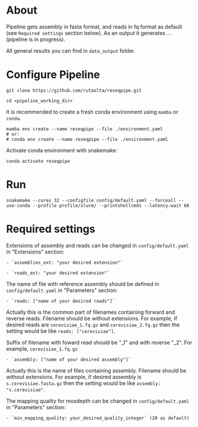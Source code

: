# About

Pipeline gets assembly in fasta format, and reads in fq format as default (see `Required settings` section below). 
As an output it generates ... (pipeline is in progress).

All general results you can find in `data_output` folder.

# Configure Pipeline

`git clone https://github.com/rutaolta/reseqpipe.git`

`cd <pipeline_working_dir>`

It is recommended to create a fresh conda environment using `mamba` or `conda`.

```
mamba env create --name reseqpipe --file ./environment.yaml
# or:
# conda env create --name reseqpipe --file ./environment.yaml
```

Activate conda environment with snakemake:

`conda activate reseqpipe`

# Run

`snakemake --cores 32 --configfile config/default.yaml --forceall --use-conda --profile profile/slurm/ --printshellcmds --latency-wait 60`

# Required settings

Extensions of assembly and reads can be changed in `config/default.yaml` in "Extensions" section:

    - `assemblies_ext: "your desired extension"`
    
    - `reads_ext: "your desired extension"`

The name of file with reference assembly should be defined in `config/default.yaml` in "Parameters" section:

    - `reads: ["name of your desired reads"]`

Actually this is the common part of filenames containing forward and reverse reads. Filename should be without extensions. For example, if desired reads are `cerevisiae_1.fq.gz` and `cerevisiae_2.fq.gz` then the setting would be like `reads: ["cerevisiae"]`.

Suffix of filename with foward read should be "_1" and with reverse "_2". For example, `cerevisiae_1.fq.gz`

    - `assembly: ["name of your desired assembly"]`

Actually this is the name of files containing assembly. Filename should be without extensions. For example, if desired assembly is `s.cerevisiae.fasta.gz` then the setting would be like `assembly: "s.cerevisiae"`.

The mapping quality for mosdepth can be changed in `config/default.yaml` in "Parameters" section:

    - `min_mapping_quality: your_desired_quality_integer` (20 as default)
